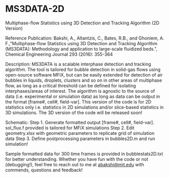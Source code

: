 # MS3DATA-2D
Multiphase-flow Statistics using 3D Detection and Tracking Algorithm (2D Version) 

Reference Publication: 
Bakshi, A., Altantzis, C., Bates, R.B., and Ghoniem, A. F.,"Multiphase-flow Statistics using 3D Detection and Tracking Algorithm (MS3DATA): Methodology and application to large-scale fluidized beds.", Chemical Engineering Journal 293 (2016): 355-364 

Description: 
MS3DATA is a scalable interphase detection and tracking algorithm. The tool is tailored for bubble detection in solid-gas flows using open-source software MFiX, but can be easily extended for detection of air bubbles in liquids, droplets, clusters and so on in other areas of multiphase flow, as long as a critical threshold can be defined for isolating interphases/areas of interest. The algorithm is agnostic to the source of data (i.e. experimental or simulation data) as long as data can be output in the format [frame#, cell#, field-var]. This version of the code is for 2D statistics only i.e. statistics in 2D simulations and/or slice-based statistics in 3D simulations. The 3D version of the code will be released soon!

Schematic: 
Step 1. Generate formatted output [frame#, cell#, field-var]. sol_flux.f provided is tailored for MFiX simulations
Step 2. Edit geometry.xlsx with geometric parameters to replicate grid of simulation data 
Step 3. Define postprocessing parameters in bubbles2D.m and run simulation! 

Sample formatted data for 300 time frames is provided in bubblestats2D.txt for better understanding. 
Whether you have fun with the code or not (debugging!), feel free to reach out to me at abakshi@mit.edu with commends, questions and feedback!

